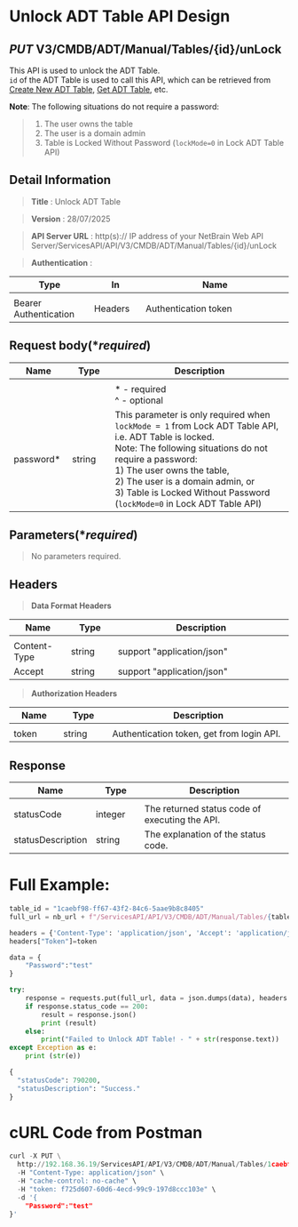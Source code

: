 
# Unlock ADT Table API Design

## ***PUT*** V3/CMDB/ADT/Manual/Tables/{id}/unLock
This API is used to unlock the ADT Table. <br>
`id` of the ADT Table is used to call this API, which can be retrieved from [Create New ADT Table](https://github.com/NetBrainAPI/NetBrain-REST-API-R12.1/blob/main/REST%20APIs%20Documentation/ADT%20(Automation%20Data%20Table)/Create%20New%20ADT%20Table.md), [Get ADT Table](https://github.com/NetBrainAPI/NetBrain-REST-API-R12.1/blob/main/REST%20APIs%20Documentation/ADT%20(Automation%20Data%20Table)/Get%20ADT%20Table.md), etc. <br>

<b>Note</b>: The following situations do not require a password: 
> 1) The user owns the table
> 2) The user is a domain admin
> 3) Table is Locked Without Password (`lockMode=0` in Lock ADT Table API)

## Detail Information

> **Title** : Unlock ADT Table<br>

> **Version** : 28/07/2025

> **API Server URL** : http(s):// IP address of your NetBrain Web API Server/ServicesAPI/API/V3/CMDB/ADT/Manual/Tables/{id}/unLock

> **Authentication** : 

|**Type**|**In**|**Name**|
|------|------|------|
|<img width=100/>|<img width=100/>|<img width=500/>|
|Bearer Authentication| Headers | Authentication token | 

## Request body(****required***)
|**Name**|**Type**|**Description**|
|------|------|------|
|<img width=100/>|<img width=100/>|<img width=500/>|
|||* - required<br />^ - optional|
|password*|string| This parameter is only required when `lockMode = 1` from Lock ADT Table API, i.e. ADT Table is locked.<br> Note: The following situations do not require a password: <br> 1) The user owns the table, <br> 2) The user is a domain admin, or <br> 3) Table is Locked Without Password (`lockMode=0` in Lock ADT Table API)  |

## Parameters(****required***)
>No parameters required.


## Headers

> **Data Format Headers**

|**Name**|**Type**|**Description**|
|------|------|------|
|<img width=100/>|<img width=100/>|<img width=500/>|
| Content-Type | string  | support "application/json" |
| Accept | string  | support "application/json" |

> **Authorization Headers**

|**Name**|**Type**|**Description**|
|------|------|------|
|<img width=100/>|<img width=100/>|<img width=500/>|
| token | string  | Authentication token, get from login API. |

## Response
|**Name**|**Type**|**Description**|
|------|------|------|
|<img width=100/>|<img width=100/>|<img width=500/>|
|statusCode| integer | The returned status code of executing the API.  |
|statusDescription| string | The explanation of the status code.  |


# Full Example:
```python
table_id = "1caebf98-ff67-43f2-84c6-5aae9b8c8405"
full_url = nb_url + f"/ServicesAPI/API/V3/CMDB/ADT/Manual/Tables/{table_id}/unLock"

headers = {'Content-Type': 'application/json', 'Accept': 'application/json'}
headers["Token"]=token

data = {
    "Password":"test"
}

try:
    response = requests.put(full_url, data = json.dumps(data), headers = headers, verify = False)
    if response.status_code == 200:
        result = response.json()
        print (result)
    else:
        print("Failed to Unlock ADT Table! - " + str(response.text))
except Exception as e:
    print (str(e)) 
```
```python
{
  "statusCode": 790200,
  "statusDescription": "Success."
}
```

# cURL Code from Postman
```python
curl -X PUT \
  http://192.168.36.19/ServicesAPI/API/V3/CMDB/ADT/Manual/Tables/1caebf98-ff67-43f2-84c6-5aae9b8c8405/unLock \
  -H "Content-Type: application/json" \
  -H "cache-control: no-cache" \
  -H "token: f725d607-60d6-4ecd-99c9-197d8ccc103e" \
  -d '{
    "Password":"test"
}'
```
